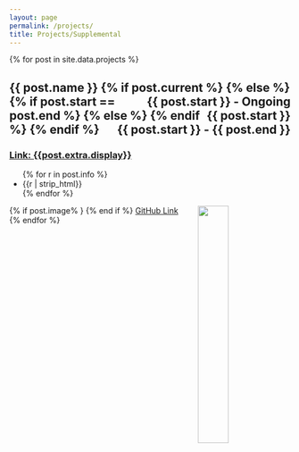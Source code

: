 ```yaml
---
layout: page
permalink: /projects/
title: Projects/Supplemental
---
```


<div class="posts">
  {% for post in site.data.projects %}
  <section class="post-entry">
    <h2 class="post-title">
    <p style="text-align:left;">
        {{ post.name }}
        {% if post.current %}
        <span style="float:right;">{{ post.start }} - Ongoing</span>
        {% else %}
        {% if post.start == post.end %}
        <span style="float:right;">{{ post.start }}</span>
        {% else %}
        <span style="float:right;">{{ post.start }} - {{ post.end }}</span>
        {% endif %}
        {% endif %}
        </p>
    </h2>
    <h3 class = "post-subheading">
    <a href= "{{ post.extra.link }}" target = "_blank">Link: {{post.extra.display}}</a>
    </h3>
    <ul>
    {% for r in post.info %}
        <li> {{r | strip_html}} </li>
    {% endfor %}
    </ul>
    {% if post.image% }
    <img src="{{ site.url }}{{ site.baseurl }}/{{ post.image }}" class="img-responsive" width="33%" style="float: right" />
    {% end if %}
      <a href= "{{ post.link }}" target = "_blank">GitHub Link</a>
  </section>
  {% endfor %}

</div>